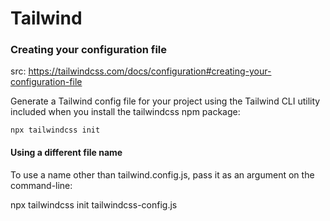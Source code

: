 # Tailwind

### Creating your configuration file

src: https://tailwindcss.com/docs/configuration#creating-your-configuration-file

Generate a Tailwind config file for your project using the Tailwind CLI utility included when you install the tailwindcss npm package:

    npx tailwindcss init

#### Using a different file name

To use a name other than tailwind.config.js, pass it as an argument on the command-line:

npx tailwindcss init tailwindcss-config.js
